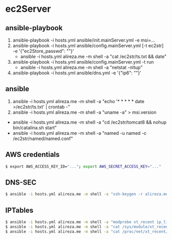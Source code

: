 # ec2Server

## ansible-playbook
1. ansible-playbook -i hosts.yml ansible/init.mainServer.yml -e msi=...
2. ansible-playbook -i hosts.yml ansible/config.mainServer.yml [-t ec2str] -e '{"ec2Store_passwd": ""}'
    + ansible -i hosts.yml alireza.me -m shell -a "cat /ec2str/ts.txt && date"
3. ansible-playbook -i hosts.yml ansible/config.mainServer.yml -t run
    + ansible -i hosts.yml alireza.me -m shell -a "netstat -nltup" 
4. ansible-playbook -i hosts.yml ansible/dns.yml -e '{"ip6": ""}'

## ansible
1. ansible -i hosts.yml alireza.me -m shell -a "echo '* * * * * date >/ec2str/ts.txt' | crontab -"
2. ansible -i hosts.yml alireza.me -m shell -a "uname -a" > msi.version
+ ansible -i hosts.yml alireza.me -m shell -a "cd /ec2str/tomcat8 && nohup bin/catalina.sh start"
+ ansible -i hosts.yml alireza.me -m shell -a "named -u named -c /ec2str/named/named.conf"

## AWS credentials
```bash
$ export AWS_ACCESS_KEY_ID="..."; export AWS_SECRET_ACCESS_KEY="..."
```

## DNS-SEC
```bash
$ ansible -i hosts.yml alireza.me -m shell -a "ssh-keygen -r alireza.me"
```

## IPTables
```bash
$ ansible -i hosts.yml alireza.me -m shell -a "modprobe xt_recent ip_list_tot=2048 ip_pkt_list_tot=32"
$ ansible -i hosts.yml alireza.me -m shell -a "cat /sys/module/xt_recent/parameters/ip_list_tot"
$ ansible -i hosts.yml alireza.me -m shell -a "cat /proc/net/xt_recent/DEFAULT"
```
